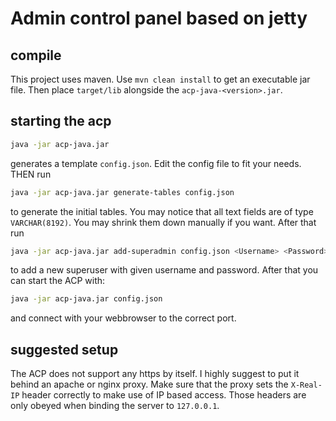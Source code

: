 # Admin control panel based on jetty

## compile

This project uses maven. Use `mvn clean install` to get an executable jar file. Then place `target/lib` alongside the `acp-java-<version>.jar`.

## starting the acp

```bash
java -jar acp-java.jar
```
generates a template `config.json`. Edit the config file to fit your needs. THEN run
```bash
java -jar acp-java.jar generate-tables config.json
```
to generate the initial tables. You may notice that all text fields are of type `VARCHAR(8192)`. You may shrink them down manually if you want. After that run
```bash
java -jar acp-java.jar add-superadmin config.json <Username> <Password>
```
to add a new superuser with given username and password. After that you can start the ACP with:
```bash
java -jar acp-java.jar config.json
```
and connect with your webbrowser to the correct port.

## suggested setup
The ACP does not support any https by itself. I highly suggest to put it behind an apache or nginx proxy. Make sure that the proxy sets the `X-Real-IP` header correctly to make use of IP based access. Those headers are only obeyed when binding the server to `127.0.0.1`.
